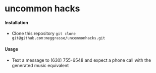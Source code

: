 # uncommon hacks


#### Installation
- Clone this repository ```git clone git@github.com:meggrasse/uncommonhacks.git```

#### Usage 
- Text a message to (630) 755-6548 and expect a phone call with the generated music equivalent
